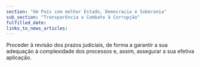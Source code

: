 ```yaml
---
section: "Um País com melhor Estado, Democracia e Soberania"
sub_section: "Transparência e Combate à Corrupção"
fulfilled_date:
links_to_news_articles:
---
```


Proceder à revisão dos prazos judiciais, de forma a garantir a sua adequação à complexidade dos processos e, assim, assegurar a sua efetiva aplicação.